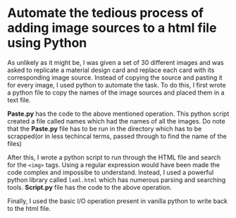# Automate the tedious process of adding image sources to a html file using Python


As unlikely as it might be, I was given a set of 30 different images and was asked to replicate a material design card and replace each card with its corresponding image source.
Instead of copying the source and pasting it for every image, I used python to automate the task. To do this, I first wrote a python file to copy the names of the image sources and placed them in a text file.

__Paste.py__ has the code to the above mentioned operation. This python script created a file called names which had the names of all the images. Do note that the __Paste.py__ file has to be run in the directory which has to be scrapped(or in less techincal terms, passed through to find the name of the files)

After this, I wrote a python script to run through the HTML file and search for the `<img>` tags. Using a regular expression would have been made the code complex and impossibe to understand. Instead, I used a powerful python library called `lxml.html` which 
has numerous parsing and searching tools. 
__Script.py__ file has the code to the above operation.

Finally, I used the basic I/O operation present in vanilla python to write back to the html file.



